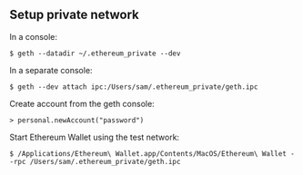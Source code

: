 ## Setup private network

In a console:

```
$ geth --datadir ~/.ethereum_private --dev
```

In a separate console:

```
$ geth --dev attach ipc:/Users/sam/.ethereum_private/geth.ipc
```

Create account from the geth console:

```
> personal.newAccount("password")
```

Start Ethereum Wallet using the test network:

```
$ /Applications/Ethereum\ Wallet.app/Contents/MacOS/Ethereum\ Wallet --rpc /Users/sam/.ethereum_private/geth.ipc
```
